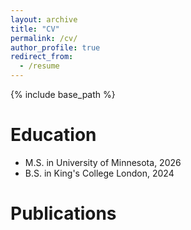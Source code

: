```yaml
---
layout: archive
title: "CV"
permalink: /cv/
author_profile: true
redirect_from:
  - /resume
---
```


{% include base_path %}

Education
======
* M.S. in University of Minnesota, 2026
* B.S. in King's College London, 2024



Publications
======
